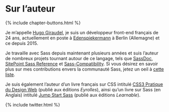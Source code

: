
# Sur l’auteur

{% include chapter-buttons.html %}

Je m’appelle [Hugo Giraudel](http://hugogiraudel.com), je suis un développeur front-end français de 24 ans, actuellement en poste à [Edenspiekermann](http://edenspiekermann.com) à Berlin (Allemagne) et ce depuis 2015.

Je travaille avec Sass depuis maintenant plusieurs années et suis l’auteur de nombreux projets tournant autour de ce langage, tels que [SassDoc](http://sassdoc.com), [SitePoint Sass Reference](http://sitepoint.com/sass-reference/) et [Sass-Compatibility](http://sass-compatibility.github.io). Si vous désirez en savoir plus sur mes contributions envers la communauté Sass, jetez un oeil à [cette liste](http://github.com/HugoGiraudel/awesome-sass).

Je suis également l’auteur d’un livre français sur CSS intitulé [CSS3 Pratique du Design Web](http://css3-pratique.fr/) (publié aux éditions *Eyrolles*), ainsi qu’un livre sur Sass (en Anglais) intitulé [Jump Start Sass](https://learnable.com/books/jump-start-sass) (publié aux éditions *Learnable*).

{% include twitter.html %}

